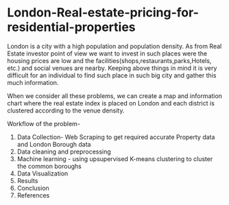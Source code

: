 # London-Real-estate-pricing-for-residential-properties

London is a city with a high population and population density. As from Real Estate investor point of view we want to invest in such places were the housing prices are low and the facilities(shops,restaurants,parks,Hotels, etc.) and social venues are nearby. Keeping above things in mind it is very difficult for an individual to find such place in such big city and gather this much information.

When we consider all these problems, we can create a map and information chart where the real estate index is placed on London and each district is clustered according to the venue density.

Workflow of the problem-
1. Data Collection- Web Scraping to get required accurate Property data and London Borough data
2. Data cleaning and preprocessing
3. Machine learning - using upsupervised K-means clustering to cluster the common boroughs
4. Data Visualization
5. Results
6. Conclusion
7. References
